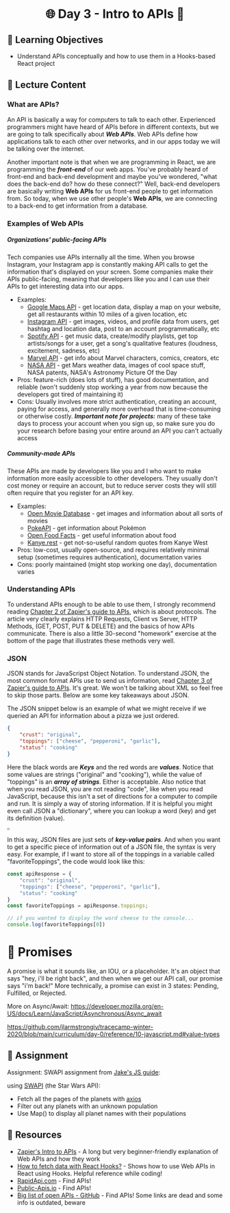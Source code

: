 <h1 align="center">
  🌐 Day 3 - Intro to APIs 🤝
</h1>


## 🎯 Learning Objectives

- Understand APIs conceptually and how to use them in a Hooks-based React project

## 🧠 Lecture Content

### What are APIs?

An API is basically a way for computers to talk to each other. Experienced programmers might have heard of APIs before in different contexts, but we are going to talk specifically about ***Web APIs***. Web APIs define how applications talk to each other over networks, and in our apps today we will be talking over the internet.

Another important note is that when we are programming in React, we are programming the ***front-end*** of our web apps. You've probably heard of front-end and back-end development and maybe you've wondered, "what does the back-end do? how do these connect?" Well, back-end developers are basically writing **Web APIs** for us front-end people to get information from. So today, when we use other people's **Web APIs**, we are connecting to a back-end to get information from a database.

### Examples of Web APIs

##### Organizations' public-facing APIs

Tech companies use APIs internally all the time. When you browse Instagram, your Instagram app is constantly making API calls to get the information that's displayed on your screen. Some companies make their APIs public-facing, meaning that developers like you and I can use their APIs to get interesting data into our apps.

- Examples:
  - [Google Maps API](https://developers.google.com/maps/documentation/javascript/overview) - get location data, display a map on your website, get all restaurants within 10 miles of a given location, etc
  - [Instagram API](https://developers.facebook.com/docs/instagram-basic-display-api) - get images, videos, and profile data from users, get hashtag and location data, post to an account programmatically, etc
  - [Spotify API](https://developer.spotify.com/documentation/web-api/) - get music data, create/modify playlists, get top artists/songs for a user, get a song's qualitative features (loudness, excitement, sadness, etc) 
  - [Marvel API](https://developer.marvel.com/docs) - get info about Marvel characters, comics, creators, etc
  - [NASA API](https://api.nasa.gov/index.html) - get Mars weather data, images of cool space stuff, NASA patents, NASA's Astronomy Picture Of the Day
- Pros: feature-rich (does lots of stuff), has good documentation, and reliable (won't suddenly stop working a year from now because the developers got tired of maintaining it)
- Cons: Usually involves more strict authentication, creating an account, paying for access, and generally more overhead that is time-consuming or otherwise costly. ***Important note for projects:*** many of these take days to process your account when you sign up, so make sure you do your research before basing your entire around an API you can't actually access

##### Community-made APIs

These APIs are made by developers like you and I who want to make information more easily accessible to other developers. They usually don't cost money or require an account, but to reduce server costs they will still often require that you register for an API key.

- Examples: 
  - [Open Movie Database](https://www.omdbapi.com/) - get images and information about all sorts of movies
  - [PokeAPI](https://pokeapi.co/) - get information about Pokémon
  - [Open Food Facts](https://world.openfoodfacts.org/data) - get useful information about food 
  - [Kanye.rest](https://kanye.rest/) - get not-so-useful random quotes from Kanye West
- Pros: low-cost, usually open-source, and requires relatively minimal setup (sometimes requires authentication), documentation varies
- Cons: poorly maintained (might stop working one day), documentation varies

### Understanding APIs

To understand APIs enough to be able to use them, I strongly recommend reading [Chapter 2 of Zapier's guide to APIs](https://zapier.com/learn/apis/chapter-2-protocols/), which is about protocols. The article very clearly explains HTTP Requests, Client vs Server, HTTP Methods, (GET, POST, PUT & DELETE) and the basics of how APIs communicate. There is also a little 30-second "homework" exercise at the bottom of the page that illustrates these methods very well.

### JSON

JSON stands for JavaScripst Object Notation. To understand JSON, the most common format APIs use to send us information, read [Chapter 3 of Zapier's guide to APIs](https://zapier.com/learn/apis/chapter-3-data-formats/). It's great. We won't be talking about XML so feel free to skip those parts. Below are some key takeaways about JSON.

The JSON snippet below is an example of what we might receive if we queried an API for information about a pizza we just ordered.

```json
{
    "crust": "original",
    "toppings": ["cheese", "pepperoni", "garlic"],
    "status": "cooking"
}
```

Here the black words are ***Keys*** and the red words are ***values***. Notice that some values are strings ("original" and "cooking"), while the value of "toppings" is an ***array of strings***. Either is acceptable. Also notice that when you read JSON, you are not reading "code", like when you read JavaScript, because this isn't a set of directions for a computer to compile and run. It is simply a way of storing information. If it is helpful you might even call JSON a "dictionary", where you can lookup a word (key) and get its definition (value).

<img src="https://images.zapier.com/storage/photos/5422e3c48cc047fb5c8f29b66367fffb.png?format=jpg" style="zoom:35%;" />



In this way, JSON files are just sets of ***key-value pairs***. And when you want to get a specific piece of information out of a JSON file, the syntax is very easy. For example, if I want to store all of the toppings in a variable called "favoriteToppings", the code would look like this:

```javascript
const apiResponse = {
    "crust": "original",
    "toppings": ["cheese", "pepperoni", "garlic"],
    "status": "cooking"
}
const favoriteToppings = apiResponse.toppings;

// if you wanted to display the word cheese to the console...
console.log(favoriteToppings[0])
```
# 💞 Promises
A promise is what it sounds like, an IOU, or a placeholder. It's an object that says "hey, i'll be right back", and then when we get our API call, our promise says "i'm back!" More technically, a promise can exist in 3 states: Pending, Fulfilled, or Rejected.

More on Async/Await: https://developer.mozilla.org/en-US/docs/Learn/JavaScript/Asynchronous/Async_await

https://github.com/jlarmstrongiv/tracecamp-winter-2020/blob/main/curriculum/day-0/reference/10-javascript.md#value-types

## 📔 Assignment

Assignment: SWAPI assignment from [Jake's JS guide](https://github.com/jlarmstrongiv/tracecamp-winter-2020/blob/main/curriculum/day-0/reference/10-javascript.md):

using [SWAPI](https://swapi.dev/api/planets/) (the Star Wars API):

- Fetch all the pages of the planets with [axios](https://www.npmjs.com/package/axios)
- Filter out any planets with an unknown population
- Use Map() to display all planet names with their populations 



## 🔗 Resources

- [Zapier's Intro to APIs](https://zapier.com/learn/apis/) - A long but very beginner-friendly explanation of Web APIs and how they work
- [How to fetch data with React Hooks?](https://www.robinwieruch.de/react-hooks-fetch-data) - Shows how to use Web APIs in React using Hooks. Helpful reference while coding!
- [RapidApi.com](https://rapidapi.com/marketplace) - Find APIs!
- [Public-Apis.io](https://public-apis.io/) - Find APIs!
- [Big list of open APIs - GitHub](https://github.com/public-apis/public-apis) - Find APIs! Some links are dead and some info is outdated, beware
